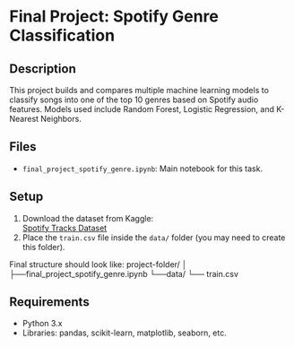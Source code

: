 ﻿# Final Project: Spotify Genre Classification

## Description
This project builds and compares multiple machine learning models to classify songs into one of the top 10 genres based on Spotify audio features. Models used include Random Forest, Logistic Regression, and K-Nearest Neighbors.

## Files
- `final_project_spotify_genre.ipynb`: Main notebook for this task.

## Setup
1. Download the dataset from Kaggle:  
   [Spotify Tracks Dataset](https://www.kaggle.com/datasets/thedevastator/spotify-tracks-genre-dataset)
2. Place the `train.csv` file inside the `data/` folder (you may need to create this folder).

Final structure should look like:
project-folder/
│
├──final_project_spotify_genre.ipynb
└──data/
└── train.csv

## Requirements
- Python 3.x
- Libraries: pandas, scikit-learn, matplotlib, seaborn, etc.
